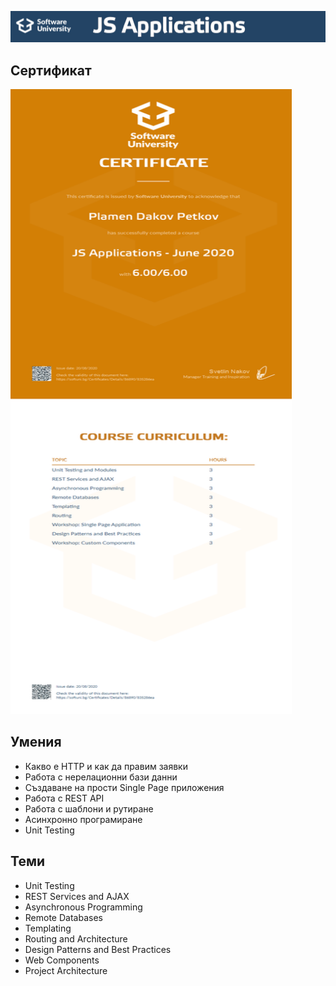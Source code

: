 ![JS-Applications](https://github.com/PPetkov2000/JS-Applications/blob/master/JSApplications.jpg)

## Сертификат

<img src="https://github.com/PPetkov2000/JS-Applications/blob/master/JS%20Applications%20-%20June%202020%20-%20Certificate.jpeg" width="450" height="1000">

## Умения

- Какво е HTTP и как да правим заявки
- Работа с нерелационни бази данни
- Създаване на прости Single Page приложения
- Работа с REST API
- Работа с шаблони и рутиране
- Асинхронно програмиране
- Unit Testing

## Теми

- Unit Testing
- REST Services and AJAX
- Asynchronous Programming
- Remote Databases
- Templating
- Routing and Architecture
- Design Patterns and Best Practices
- Web Components
- Project Architecture
